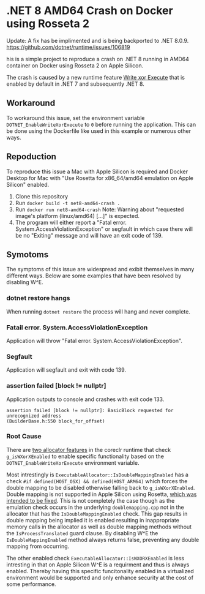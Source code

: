 .NET 8 AMD64 Crash on Docker using Rosseta 2
=======================================
Update: A fix has be implimented and is being backported to .NET 8.0.9. https://github.com/dotnet/runtime/issues/106819

his is a simple project to reproduce a crash on .NET 8 running in AMD64 container on Docker using Rosseta 2 on Apple Silicon.

The crash is caused by a new runtime feature [Write xor Execute](https://devblogs.microsoft.com/dotnet/announcing-net-6-preview-7/#runtime-wx-write-xor-execute-support-for-all-platforms-and-architectures) that is enabled by default in .NET 7 and subsequently .NET 8.

## Workaround
To workaround this issue, set the environment variable `DOTNET_EnableWriteXorExecute` to `0` before running the application. This can be done using the Dockerfile like used in this example or numerous other ways.

## Repoduction
To reproduce this issue a Mac with Apple Silicon is required and Docker Desktop for Mac with "Use Rosetta for x86_64/amd64 emulation on Apple Silicon" enabled.
1. Clone this repository
2. Run `docker build -t net8-amd64-crash .`
3. Run `docker run net8-amd64-crash` Note: Warning about "requested image's platform (linux/amd64) [...]" is expected.
4. The program will either report a "Fatal error. System.AccessViolationException" or segfault in which case there will be no "Exiting" message and will have an exit code of 139.

## Symotoms
The symptoms of this issue are widespread and exibit themselves in many different ways. Below are some examples that have been resolved by disabling W^E.

### dotnet restore hangs
When running `dotnet restore` the process will hang and never complete.

### Fatail error. System.AccessViolationException
Application will throw "Fatal error. System.AccessViolationException".

### Segfault
Application will segfault and exit with code 139.

### assertion failed [block != nullptr]
Application outputs to console and crashes with exit code 133.
```
assertion failed [block != nullptr]: BasicBlock requested for unrecognized address
(BuilderBase.h:550 block_for_offset)
```

### Root Cause
There are [two allocator features](https://github.com/dotnet/runtime/blob/477de3419157d809dc266ea03ff3fb4c05f3d1c1/src/coreclr/utilcode/executableallocator.cpp#L123-L142) in the coreclr runtime that check `g_isWXorXEnabled` to enable specific functionality based on the `DOTNET_EnableWriteXorExecute` environment variable.

Most intrestingly is `ExecutableAllocator::IsDoubleMappingEnabled` has a check `#if defined(HOST_OSX) && defined(HOST_ARM64)` which forces the double mapping to be disabled otherwise falling back to `g_isWXorXEnabled`. Double mapping is not supported in Apple Silicon using Rosetta, [which was intended to be fixed](https://github.com/dotnet/runtime/pull/70912). This is not completely the case though as the emulation check occurs in the underlying `doublemapping.cpp` not in the allocator that has the `IsDoubleMappingEnabled` check. This gap results in double mapping being implied it is enabled resulting in inappropriate memory calls in the allocator as well as double mapping methods without the `IsProcessTranslated` guard clause. By disabling W^E the `IsDoubleMappingEnabled` method always returns false, preventing any double mapping from occurring.

The other enabled check `ExecutableAllocator::IsWXORXEnabled` is less intresting in that on Apple Silicon W^E is a requirment and thus is always enabled. Thereby having this specific funcitonality enabled in a virtualized environment would be supported and only enhance security at the cost of some performance.
